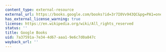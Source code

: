 ```yaml
---
content_type: external-resource
external_url: https://books.google.com/books?id=3r7I0Vv943QC&pg=PA1=onepage#v=onepage&q&f=false
has_external_license_warning: true
license: https://en.wikipedia.org/wiki/All_rights_reserved
status: ''
title: Google Books
uid: 7a37591a-7e34-4d67-aaa1-9e6c7d0a847c
wayback_url: ''
---
```

